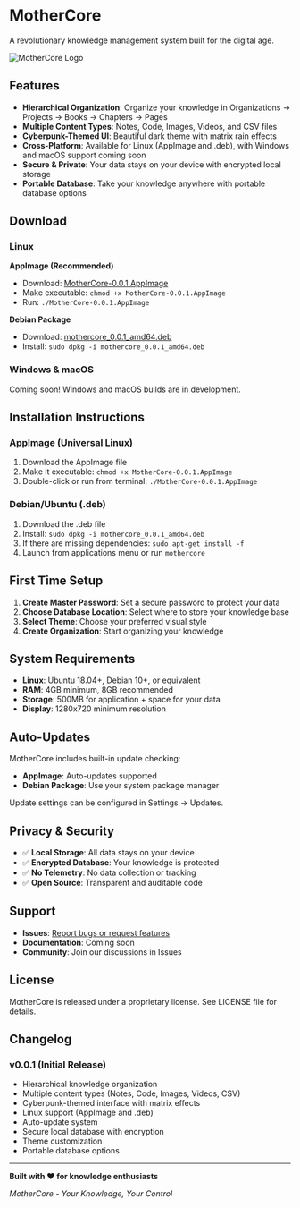 # MotherCore

A revolutionary knowledge management system built for the digital age.

![MotherCore Logo](https://raw.githubusercontent.com/alch33my/mothercore/main/assets/logo.png)

## Features

- **Hierarchical Organization**: Organize your knowledge in Organizations → Projects → Books → Chapters → Pages
- **Multiple Content Types**: Notes, Code, Images, Videos, and CSV files
- **Cyberpunk-Themed UI**: Beautiful dark theme with matrix rain effects
- **Cross-Platform**: Available for Linux (AppImage and .deb), with Windows and macOS support coming soon
- **Secure & Private**: Your data stays on your device with encrypted local storage
- **Portable Database**: Take your knowledge anywhere with portable database options

## Download

### Linux

**AppImage (Recommended)**
- Download: [MotherCore-0.0.1.AppImage](https://github.com/alch33my/mothercore/releases/download/v0.0.1/MotherCore-0.0.1.AppImage)
- Make executable: `chmod +x MotherCore-0.0.1.AppImage`
- Run: `./MotherCore-0.0.1.AppImage`

**Debian Package**
- Download: [mothercore_0.0.1_amd64.deb](https://github.com/alch33my/mothercore/releases/download/v0.0.1/mothercore_0.0.1_amd64.deb)
- Install: `sudo dpkg -i mothercore_0.0.1_amd64.deb`

### Windows & macOS
Coming soon! Windows and macOS builds are in development.

## Installation Instructions

### AppImage (Universal Linux)
1. Download the AppImage file
2. Make it executable: `chmod +x MotherCore-0.0.1.AppImage`
3. Double-click or run from terminal: `./MotherCore-0.0.1.AppImage`

### Debian/Ubuntu (.deb)
1. Download the .deb file
2. Install: `sudo dpkg -i mothercore_0.0.1_amd64.deb`
3. If there are missing dependencies: `sudo apt-get install -f`
4. Launch from applications menu or run `mothercore`

## First Time Setup

1. **Create Master Password**: Set a secure password to protect your data
2. **Choose Database Location**: Select where to store your knowledge base
3. **Select Theme**: Choose your preferred visual style
4. **Create Organization**: Start organizing your knowledge

## System Requirements

- **Linux**: Ubuntu 18.04+, Debian 10+, or equivalent
- **RAM**: 4GB minimum, 8GB recommended
- **Storage**: 500MB for application + space for your data
- **Display**: 1280x720 minimum resolution

## Auto-Updates

MotherCore includes built-in update checking:
- **AppImage**: Auto-updates supported
- **Debian Package**: Use your system package manager

Update settings can be configured in Settings → Updates.

## Privacy & Security

- ✅ **Local Storage**: All data stays on your device
- ✅ **Encrypted Database**: Your knowledge is protected
- ✅ **No Telemetry**: No data collection or tracking
- ✅ **Open Source**: Transparent and auditable code

## Support

- **Issues**: [Report bugs or request features](https://github.com/alch33my/mothercore/issues)
- **Documentation**: Coming soon
- **Community**: Join our discussions in Issues

## License

MotherCore is released under a proprietary license. See LICENSE file for details.

## Changelog

### v0.0.1 (Initial Release)
- Hierarchical knowledge organization
- Multiple content types (Notes, Code, Images, Videos, CSV)
- Cyberpunk-themed interface with matrix effects
- Linux support (AppImage and .deb)
- Auto-update system
- Secure local database with encryption
- Theme customization
- Portable database options

---

**Built with ❤️ for knowledge enthusiasts**

*MotherCore - Your Knowledge, Your Control*
